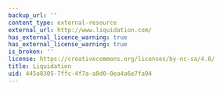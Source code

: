 ```yaml
---
backup_url: ''
content_type: external-resource
external_url: http://www.liquidation.com/
has_external_licence_warning: true
has_external_license_warning: true
is_broken: ''
license: https://creativecommons.org/licenses/by-nc-sa/4.0/
title: Liquidation
uid: 445a8305-7ffc-4f7a-a8d0-0ea4a6e7fa94
---
```

